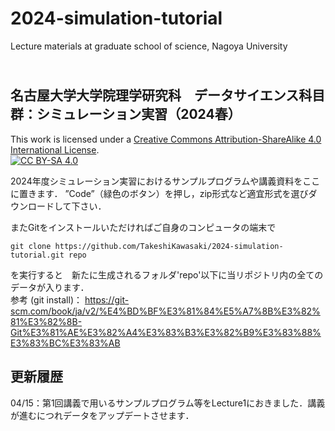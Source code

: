 # 2024-simulation-tutorial
Lecture materials at graduate school of science, Nagoya University

## <br>名古屋大学大学院理学研究科　データサイエンス科目群：シミュレーション実習（2024春）
 
This work is licensed under a
[Creative Commons Attribution-ShareAlike 4.0 International License][cc-by-sa].<br>
[![CC BY-SA 4.0][cc-by-sa-image]][cc-by-sa]

[cc-by-sa]: http://creativecommons.org/licenses/by-sa/4.0/
[cc-by-sa-image]: https://licensebuttons.net/l/by-sa/4.0/88x31.png
[cc-by-sa-shield]: https://img.shields.io/badge/License-CC%20BY--SA%204.0-lightgrey.svg


2024年度シミュレーション実習におけるサンプルプログラムや講義資料をここに置きます．
”Code”（緑色のボタン）を押し，zip形式など適宜形式を選びダウンロードして下さい．

またGitをインストールいただければご自身のコンピュータの端末で
```
git clone https://github.com/TakeshiKawasaki/2024-simulation-tutorial.git repo
```
を実行すると　新たに生成されるフォルダ'repo'以下に当リポジトリ内の全てのデータが入ります．<br>
参考 (git install)：
https://git-scm.com/book/ja/v2/%E4%BD%BF%E3%81%84%E5%A7%8B%E3%82%81%E3%82%8B-Git%E3%81%AE%E3%82%A4%E3%83%B3%E3%82%B9%E3%83%88%E3%83%BC%E3%83%AB

## 更新履歴<br>
04/15：第1回講義で用いるサンプルプログラム等をLecture1におきました．講義が進むにつれデータをアップデートさせます．<br>
